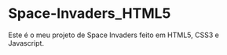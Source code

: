 Space-Invaders_HTML5
====================

Este é o meu projeto de Space Invaders feito em HTML5, CSS3 e Javascript.
